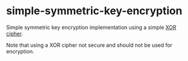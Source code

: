 # simple-symmetric-key-encryption

Simple symmetric key encryption implementation using a simple [XOR cipher](https://en.wikipedia.org/wiki/XOR_cipher). 

Note that using a XOR cipher not secure and should not be used for encryption.
